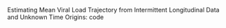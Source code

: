 
Estimating Mean Viral Load Trajectory from Intermittent Longitudinal Data and Unknown Time Origins: code 
